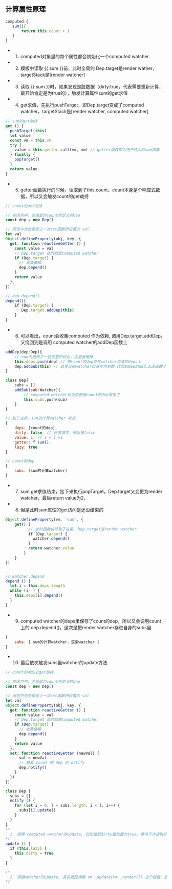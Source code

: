 ## 计算属性原理 
````js
computed:{
   sum(){
       return this.count + 1
   } 
}
````
* 1. computed对象里的每个属性都会初始化一个computed watcher
* 2. 模板中读取 {{ sum }}前，此时全局的 Dep.target是render wather，targetStack是[render watcher]
* 3. 读取 {{ sum }}时，如果发现是脏数据（dirty:true，代表需要重新计算，最开始肯定是为true的），触发计算属性sum的get求值
* 4. get求值，先执行pushTarget，即Dep.target变成了computed watcher，targetStack是[render watcher, computed watcher]
````js
// sum的get劫持
get () {
  pushTarget(this)
  let value
  const vm = this.vm
  try {
    value = this.getter.call(vm, vm) // getter函数即为用户传入的sum函数
  } finally {
    popTarget()
  }
  return value
}
````
* 5. getter函数执行的时候，读取到了this.count，count本身是个响应式数据，所以又会触发count的get劫持  
````js
// count的get劫持 

// 在闭包中，会保留为count所定义的dep
const dep = new Dep()

// 闭包中也会保留上一次set函数所设置的 val
let val
Object.defineProperty(obj, key, {
  get: function reactiveGetter () {
    const value = val
    // Dep.target 此时就是computed watcher
    if (Dep.target) {
      // 收集依赖
      dep.depend()
    }
    return value
  },
})
````
````js
// dep.depend()
depend(){
    if (Dep.target) {
       Dep.target.addDep(this)
    }
}
````
* 6. 可以看出，count会收集computed 作为依赖, 调用Dep.target.addDep，又绕回到是调用 computed watcher的addDep函数上  
````js
addDep(dep:Dep){
    // vue内部做了一些去重的优化，这里省略掉
    this.deps.push(dep) // 把count的dep存在watcher自身的deps上
    dep.addSub(this) // 这里又把watcher自身作为参数 传回到dep的add.sub函数了
}
````
````js
class Dep{
    subs = []
    addSub(sub:Watcher){
        // computed watcher作为依赖被count的dep保存了
        this.subs.push(sub)
    }
}
````
````js
// 到了这步，sum的计算watcher 状态
{
    deps: [count的dep],
    dirty: false, // 已求值完，所以是false
    value: 1, // 1 + 1 =2
    getter: f sum(),
    lazy: true
}

// count的dep
{
    subs: [sum的计算watcher]
}
````
* 7. sum get求值结束，接下来执行popTarget，Dep.target又变更为render watcher，最后return value为2，
* 8. 但是此时sum属性的get访问是还没结束的
````js
Object.defineProperty(vm, 'sum', { 
    get() {
          // 此时函数执行到了这里, Dep.target是render watcher
          if (Dep.target) {
            watcher.depend()
          }
          return watcher.value
        }
    }
})


// watcher.depend
depend () {
  let i = this.deps.length
  while (i--) {
    this.deps[i].depend()
  }
}
````
* 9. computed watcher的deps里保存了count的dep，所以又会调用count 上的 dep.depend()，这次是把render watcher存进自身的subs里
````js
{
    subs: [ sum的计算watcher，渲染watcher ]
}
````
* 10. 最后依次触发subs里watcher的update方法
````js
// count的响应式get劫持 

// 在闭包中，会保留为count所定义的dep
const dep = new Dep()

// 闭包中也会保留上一次set函数所设置的 val
let val
Object.defineProperty(obj, key, {
  get: function reactiveGetter () {
    const value = val
    // Dep.target 此时就是computed watcher
    if (Dep.target) {
      // 收集依赖
      dep.depend()
    }
    return value
  },
  set: function reactiveSetter (newVal) {
      val = newVal
      // 触发 count 的 dep 的 notify
      dep.notify()
    }
  })
})
````
````js
class Dep {
  subs = []
  notify () {
    for (let i = 0, l = subs.length; i < l; i++) {
      subs[i].update()
    }
  }
}
/*
  1. 调用 computed watcher的update, 仅仅是把dirty属性置为true，等待下次读取计算即可
*/
update () {
  if (this.lazy) {
    this.dirty = true 
  }
}

/* 
  2. 调用watcher的update, 其实就是调用 vm._update(vm._render()) 这个函数，重新根据render函数生成的vnode去渲染视图了
*/
````
